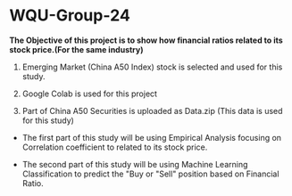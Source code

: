 # WQU-Group-24

**The Objective of this project is to show how financial ratios related to its stock price.(For the same industry)**

1. Emerging Market (China A50 Index) stock is selected and used for this study.

2. Google Colab is used for this project

3. Part of China A50 Securities is uploaded as Data.zip (This data is used for this study)

- The first part of this study will be using Empirical Analysis focusing on Correlation coefficient to related to its stock price. 

- The second part of this study will be using Machine Learning Classification to predict the "Buy or "Sell" position based on Financial Ratio.
